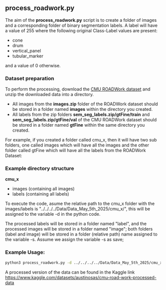 ## process_roadwork.py

The aim of the **process_roadwork.py** script is to create a folder of images and a corresponding folder of binary segmentation labels. A label will have a value of 255 where the following original Class-Label values are present:

- cone
- drum	
- vertical_panel
- tubular_marker

and a value of 0 otherwise.

### Dataset preparation

To perform the processing, download the [CMU ROADWork dataset](https://kilthub.cmu.edu/articles/dataset/ROADWork_Data/26093197?file=47217583) and unzip the downloaded data into a directory. 

- All images from the **images.zip** folder of the ROADWork dataset should be stored in a folder named **images** within the directory you created. 
- All labels from the zip folders **sem_seg_labels.zip/gtFine/train** and **sem_seg_labels.zip/gtFine/val** of the CMU ROADWork dataset should be stored in a folder named **gtFine** within the same directory you created.  

For example, if you created a folder called cmu_x, then it will have two sub folders, one called images which will have all the images and the other folder called gtFine which will have all the labels from the ROADWork Dataset:

### Example directory structure

**cmu_x**
- images (containing all images)
- labels (containing all labels)


To execute the code, asume the relative path to the cmu_x folder with the images/labels is "../../../../Data/Data_May_5th_2025/cmu_x/", this will be assigned to the variable -d in the python code.

The processed labels will be stored in a folder named "label", and the processed images will be stored in a folder named "image"; both folders (label and image) will be stored in a folder (relative path) name assigned to the variable -s. Assume we assign the variable -s as save;

### Example Usage:

```bash
python3 process_roadwork.py -d ../../../../Data/Data_May_5th_2025/cmu_x/  -s save/
```

A processed version of the data can be found in the Kaggle link https://www.kaggle.com/datasets/austinosas/cmu-road-work-processed-data

